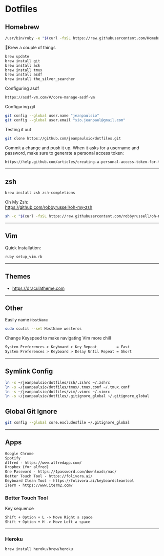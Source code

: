 # Dotfiles

## Homebrew

```bash
/usr/bin/ruby -e "$(curl -fsSL https://raw.githubusercontent.com/Homebrew/install/master/install)"
```

🍺Brew a couple of things

```bash
brew update
brew install git
brew install ack
brew install tmux
brew install asdf
brew install the_silver_searcher
```

Configuring asdf

```txt
https://asdf-vm.com/#/core-manage-asdf-vm
```

Configuring git

```bash
git config --global user.name "jeanpaulsio"
git config --global user.email "sio.jeanpaul@gmail.com"
```

Testing it out

```bash
git clone https://github.com/jeanpaulsio/dotfiles.git
```

Commit a change and push it up. When it asks for a username and password, make sure to generate a personal access token:

```txt
https://help.github.com/articles/creating-a-personal-access-token-for-the-command-line/
```

---

## zsh

```bash
brew install zsh zsh-completions
```

Oh My Zsh:  
https://github.com/robbyrussell/oh-my-zsh

```bash
sh -c "$(curl -fsSL https://raw.githubusercontent.com/robbyrussell/oh-my-zsh/master/tools/install.sh)"
```

---

## Vim

Quick Installation:

```bash
ruby setup_vim.rb
```

---

## Themes

- https://draculatheme.com

---

## Other

Easily name `HostName`

```bash
sudo scutil --set HostName westeros
```

Change Keyspeed to make navigating Vim more chill

```txt
System Preferences > Keyboard > Key Repeat         = Fast
System Preferences > Keyboard > Delay Until Repeat = Short
```

---

## Symlink Config

```bash
ln -s ~/jeanpaulsio/dotfiles/zsh/.zshrc ~/.zshrc
ln -s ~/jeanpaulsio/dotfiles/tmux/.tmux.conf ~/.tmux.conf
ln -s ~/jeanpaulsio/dotfiles/vim/.vimrc ~/.vimrc
ln -s ~/jeanpaulsio/dotfiles/.gitignore_global ~/.gitignore_global
```

## Global Git Ignore

```bash
git config --global core.excludesfile ~/.gitignore_global
```

---

## Apps

```txt
Google Chrome
Spotify
Alfred - https://www.alfredapp.com/
Dropbox (for alfred)
One Password - https://1password.com/downloads/mac/
Better Touch Tool - https://folivora.ai/
Keyboard Clean Tool - https://folivora.ai/keyboardcleantool
iTerm - https://www.iterm2.com/
```

### Better Touch Tool

Key sequence

```txt
Shift + Option + L -> Move Right a space
Shift + Option + H -> Move Left a space
```

---

### Heroku

```bash
brew install heroku/brew/heroku
```
